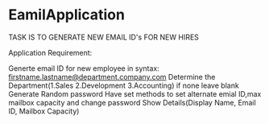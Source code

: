 # EamilApplication

TASK IS TO GENERATE NEW EMAIL ID's FOR NEW HIRES

Application Requirement:

Generte email ID for new employee in syntax: firstname.lastname@department.company.com
Determine the Department(1.Sales 2.Development 3.Accounting) if none leave blank
Generate Random password
Have set methods to set alternate emial ID,max mailbox capacity and change password
Show Details(Display Name, Email ID, Mailbox Capacity)
